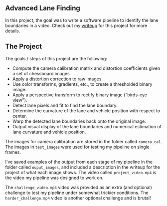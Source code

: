 ## Advanced Lane Finding

In this project, the goal was to write a software pipeline to identify the lane boundaries in a video. Check out my [writeup](https://github.com/CassLamendola/Advanced-Lane-Finding/blob/master/writeup.md) for this project for more details.  

The Project
---

The goals / steps of this project are the following:

* Compute the camera calibration matrix and distortion coefficients given a set of chessboard images.
* Apply a distortion correction to raw images.
* Use color transforms, gradients, etc., to create a thresholded binary image.
* Apply a perspective transform to rectify binary image ("birds-eye view").
* Detect lane pixels and fit to find the lane boundary.
* Determine the curvature of the lane and vehicle position with respect to center.
* Warp the detected lane boundaries back onto the original image.
* Output visual display of the lane boundaries and numerical estimation of lane curvature and vehicle position.

The images for camera calibration are stored in the folder called `camera_cal`. The images in `test_images` were used for testing my pipeline on single frames.

I've saved examples of the output from each stage of my pipeline in the folder called `ouput_images`, and included a description in the writeup for the project of what each image shows. The video called `project_video.mp4` is the video my pipeline was designed to work on.  

The `challenge_video.mp4` video was provided as an extra (and optional) challenge to test my pipeline under somewhat trickier conditions.  The `harder_challenge.mp4` video is another optional challenge and is brutal!
